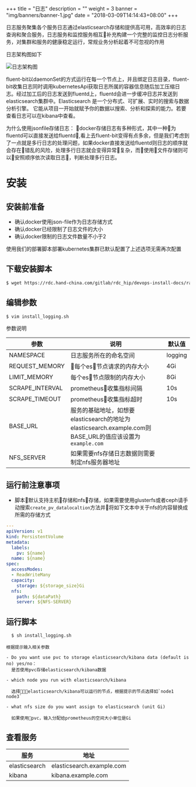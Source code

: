 +++
title = "日志"
description = ""
weight = 3
banner = "img/banners/banner-1.jpg"
date = "2018-03-09T14:14:43+08:00"
+++

日志服务聚集各个服务日志通过elasticsearch存储和提供高可用，高效率的日志查询和聚合服务，日志服务和监控服务相互补充构建一个完整的监控日志分析服务，对集群和服务的健康稳定运行，常规业务分析起着不可忽视的作用

日志架构图如下

![日志架构图](/img/docs/installation-configuration/development/logging-structure.png)
<!--more-->

fluent-bit以daemonSet的方式运行在每一个节点上，并且绑定日志目录，fluent-bit收集日志同时调用kubernetesApi获取日志所属的容器信息随后加工压缩日志。经过加工后的日志发送到fluentd上，fluentd会进一步缓冲日志并发送到elasticsearch集群中。Elasticsearch 是一个分布式、可扩展、实时的搜索与数据分析引擎。 它能从项目一开始就赋予你的数据以搜索、分析和探索的能力。若要查看日志可以在kibana中查看。

为什么使用jsonfile存储日志： 
docker存储日志有多种形式，其中一种为fluentd可以直接发送给fluentd,看上去fluent-bit变得有点多余，但是我们考虑到了一点就是多行日志的处理问题，如果docker直接发送给fluentd则日志的顺序就会存在错乱的风险，处理多行日志就会变得异常复杂，而使用文件存储则可以安照顺序依次读取日志，判断处理多行日志。

# 安装

## 安装前准备

  - 确认docker使用json-file作为日志存储方式
  - 确认docker已经限制了日志文件的大小
  - 确认docker限制的日志文件数量不小于2

  使用我们的部署脚本部署kubernetes集群已默认配置了上述选项无需再次配置

## 下载安装脚本
   
  ```bash
  $ wget https://rdc.hand-china.com/gitlab/rdc_hip/devops-install-docs/raw/master/devops/monitoring/install_logging.sh 
  ```
    
  
## 编辑参数
  
  ```bash
  $ vim install_logging.sh
  ```

  参数说明

参数 | 说明 | 默认值  
--- | --- | --- 
NAMESPACE |日志服务所在的命名空间| logging 
REQUEST_MEMORY |每个es节点请求的内存大小 | 4Gi  
LIMIT_MEMORY | 每个es节点限制的内存大小 | 8Gi 
SCRAPE_INTERVAL|prometheus收集指标间隔 | 10s
SCRAPE_TIMEOUT |prometheus收集指标超时 | 10s
BASE_URL| 服务的基础地址，如想要elasticsearch的地址为elasticsearch.example.com则BASE_URL的值应该设置为`example.com`| 
NFS_SERVER|如果需要nfs存储日志数据则需要制定nfs服务器地址|

## 运行前注意事项

- 脚本默认支持主机存储和nfs存储，如果需要使用glusterfs或者ceph请手动搜索`create_pv_datalocaltion`方法并将如下文本中关于nfs的内容替换成所需的存储方式 

```yml
---
apiVersion: v1
kind: PersistentVolume
metadata:
  labels:
    pv: ${name}
  name: ${name}
spec:
  accessModes:
  - ReadWriteMany
  capacity:
    storage: ${storage_size}Gi
  nfs:
    path: ${dataPath}
    server: ${NFS-SERVER}
```

## 运行脚本

```bash
  $ sh install_logging.sh
```

    根据提示输入相关参数

    - Do you want use pvc to storage elasticsearch/kibana data (default is no) yes/no：   
      是否使用pvc存储elasticsearch/kibana数据

    - which node you run with elasticsearch/kibana 
      
      选择elasticsearch/kibana可以运行的节点，根据提示的节点选择如`node1 node3`
    
    - what nfs size do you want assign to elasticsearch (unit Gi)

      如果使用pvc，输入分配给prometheus的空间大小单位是Gi

##  查看服务

|服务  | 地址|
|--- | ---| 
|elasticsearch | elasticsearch.example.com |
|kibana| kibana.example.com |